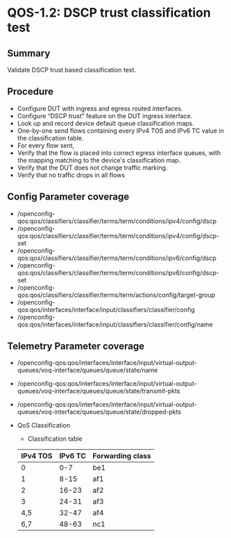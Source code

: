 # QOS-1.2: DSCP trust classification test

## Summary

Validate DSCP trust based classification test.

## Procedure

*   Configure DUT with ingress and egress routed interfaces.
*   Configure “DSCP trust” feature on the DUT ingress interface.
*   Look up and record device default queue classification maps.
*   One-by-one send flows containing every IPv4 TOS and IPv6 TC value in the classification table.
*   For every flow sent,
*   Verify that the flow is placed into correct egress interface queues, with the mapping matching to the device's classification map.
*   Verify that the DUT does not change traffic marking.
*   Verify that no traffic drops in all flows

## Config Parameter coverage

*   /openconfig-qos:qos/classifiers/classifier/terms/term/conditions/ipv4/config/dscp
*   /openconfig-qos:qos/classifiers/classifier/terms/term/conditions/ipv4/config/dscp-set
*   /openconfig-qos:qos/classifiers/classifier/terms/term/conditions/ipv6/config/dscp
*   /openconfig-qos:qos/classifiers/classifier/terms/term/conditions/ipv6/config/dscp-set
*   /openconfig-qos:qos/classifiers/classifier/terms/term/actions/config/target-group
*   /openconfig-qos:qos/interfaces/interface/input/classifiers/classifier/config
*   /openconfig-qos:qos/interfaces/interface/input/classifiers/classifier/config/name

## Telemetry Parameter coverage

*   /openconfig-qos:qos/interfaces/interface/input/virtual-output-queues/voq-interface/queues/queue/state/name
*   /openconfig-qos:qos/interfaces/interface/input/virtual-output-queues/voq-interface/queues/queue/state/transmit-pkts
*   /openconfig-qos:qos/interfaces/interface/input/virtual-output-queues/voq-interface/queues/queue/state/dropped-pkts

*   QoS Classification

    *  Classification table

    IPv4 TOS      |       IPv6 TC           |    Forwarding class
    ------------- | ----------------------- |  ---------------------
    0             |      0-7                |         be1
    1             |      8-15               |         af1
    2             |      16-23              |         af2
    3             |      24-31              |         af3
    4,5           |      32-47              |         af4
    6,7           |      48-63              |         nc1